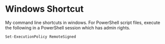 Windows Shortcut
===

My command line shortcuts in windows. For PowerShell script files, execute the following in a PowerShell session which has admin rights.

```
Set-ExecutionPolicy RemoteSigned
```